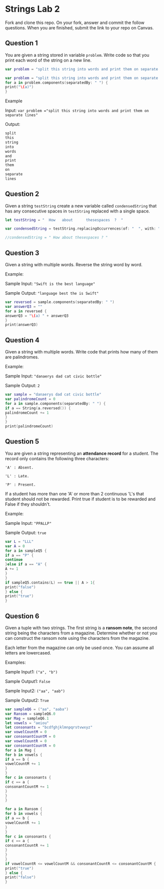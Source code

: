 # Strings Lab 2

Fork and clone this repo. On your fork, answer and commit the follow questions. When you are finished, submit the link to your repo on Canvas.

## Question 1

You are given a string stored in variable `problem`. Write code so that you print each word of the string on a new line.

```swift
var problem = "split this string into words and print them on separate lines"

var problem = "split this string into words and print them on separate lines"
for a in problem.components(separatedBy: " ") {
print("\(a)")
}

```

Example

Input:
`var problem ="split this string into words and print them on separate lines"`

Output:
```swift
split
this
string
into
words
and
print
them
on
separate
lines
```


## Question 2

Given a string `testString` create a new variable called `condensedString` that has any consecutive spaces in `testString` replaced with a single space.

```swift
let testString = "  How   about      thesespaces  ?  "

var condensedString = testString.replacingOccurrences(of: "  ", with: " ")

//condensedString = " How about thesespaces ? "
```


## Question 3

Given a string with multiple words. Reverse the string word by word.

Example:

Sample Input: `"Swift is the best language"`

Sample Output: `"language best the is Swift"`

```swift
var reversed = sample.components(separatedBy: " ")
var answerQ3 = ""
for a in reversed {
answerQ3 = "\(a) " + answerQ3
}
print(answerQ3)
```


## Question 4

Given a string with multiple words. Write code that prints how many of them are palindromes.

Example:

Sample Input: `"danaerys dad cat civic bottle"`

Sample Output: `2`

```swift
var sample = "danaerys dad cat civic bottle"
var palindromeCount = 0
for a in sample.components(separatedBy: " ") {
if a == String(a.reversed()) {
palindromeCount += 1
}
}
print(palindromeCount)
```


## Question 5

You are given a string representing an **attendance record** for a student. The record only contains the following three characters:

`'A' : Absent.`

`'L' : Late.`

`'P' : Present.`

If a student has more than one 'A' or more than 2 continuous 'L's that student should not be rewarded. Print true if student is to be rewarded and False if they shouldn't.

Example:

Sample Input: `"PPALLP"`

Sample Output: `true`

```swift
var L = "LLL"
var A = 0
for a in sampleQ5 {
if a == "P" {
continue
}else if a == "A" {
A += 1
}
}
if sampleQ5.contains(L) == true || A > 1{
print("false")
} else {
print("true")
}

```

## Question 6

Given a tuple with two strings. The first string is a **ransom note**, the second string being the characters from a magazine. Determine whether or not you can construct the ransom note using the characters from the magazine.

Each letter from the magazine can only be used once. You can assume all letters are lowercased.

Examples:

Sample Input1: `("a", "b")`

Sample Output1: `False`

Sample Input2: `("aa", "aab")`

Sample Output2: `True`

```swift
var sampleQ6 = ("aa", "aaba")
var Ransom = sampleQ6.0
var Mag = sampleQ6.1
let vowels = "aeiou"
let consonants = "bcdfghjklmnpqrstvwxyz"
var vowelCountM = 0
var consonantCountM = 0
var vowelCountR = 0
var consonantCountR = 0
for a in Mag {
for b in vowels {
if a == b {
vowelCountM += 1
}
}
for c in consonants {
if c == a {
consonantCountM += 1
}
}
}

for a in Ransom {
for b in vowels {
if a == b {
vowelCountR += 1
}
}
for c in consonants {
if c == a {
consonantCountR += 1
}
}
}
if vowelCountR <= vowelCountM && consonantCountR <= consonantCountM {
print("true")
} else {
print("false")
}
```
